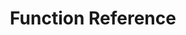 ---
title: "Function Reference"
summary: Information on what every function in this plugin does.
url: "/plugins/extrone-ui-manager/documentation/functions"
weight: 2
ShowBreadCrumbs: true
ShowReadingTime: false
ShowWordCount: false
author: " "
cover:
    image: "Extrone_UI_Manager_Functions_Thumbnail.png"
    alt: "Extrone UI Manager Plugin Getting Started"
    relative: false
---